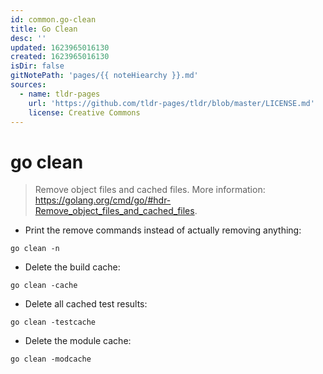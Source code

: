 ```yaml
---
id: common.go-clean
title: Go Clean
desc: ''
updated: 1623965016130
created: 1623965016130
isDir: false
gitNotePath: 'pages/{{ noteHiearchy }}.md'
sources:
  - name: tldr-pages
    url: 'https://github.com/tldr-pages/tldr/blob/master/LICENSE.md'
    license: Creative Commons
---
```

# go clean

> Remove object files and cached files.
> More information: <https://golang.org/cmd/go/#hdr-Remove_object_files_and_cached_files>.

- Print the remove commands instead of actually removing anything:

`go clean -n`

- Delete the build cache:

`go clean -cache`

- Delete all cached test results:

`go clean -testcache`

- Delete the module cache:

`go clean -modcache`

